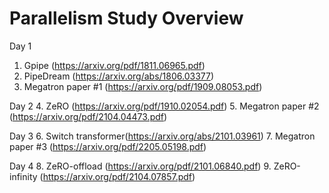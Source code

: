 # Parallelism Study Overview

Day 1
1. Gpipe (https://arxiv.org/pdf/1811.06965.pdf)
2. PipeDream (https://arxiv.org/abs/1806.03377)
3. Megatron paper #1 (https://arxiv.org/pdf/1909.08053.pdf)

Day 2
4. ZeRO (https://arxiv.org/pdf/1910.02054.pdf)
5. Megatron paper #2 (https://arxiv.org/pdf/2104.04473.pdf)

Day 3
6. Switch transformer(https://arxiv.org/abs/2101.03961)
7. Megatron paper #3 (https://arxiv.org/pdf/2205.05198.pdf)

Day 4
8. ZeRO-offload (https://arxiv.org/pdf/2101.06840.pdf)
9. ZeRO-infinity (https://arxiv.org/pdf/2104.07857.pdf)
